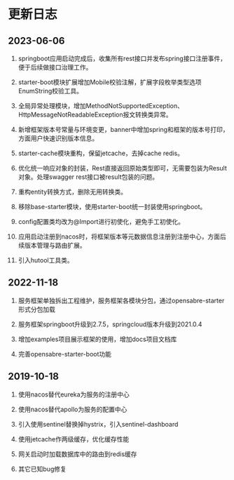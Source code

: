 # 更新日志

## **2023-06-06**

1. springboot应用启动完成后，收集所有rest接口并发布spring接口注册事件，便于后续做接口治理工作。

2. starter-boot模块扩展增加Mobile校验注解，扩展字段枚举类型选项EnumString校验工具。

3. 全局异常处理模块，增加MethodNotSupportedException、HttpMessageNotReadableException报文转换类异常。

4. 新增框架版本号常量与环境变更，banner中增加spring和框架的版本号打印，方面用户快速识别版本信息。

5. starter-cache模块重构，保留jetcache，去掉cache redis。

6. 优化统一响应对象的封装，Rest直接返回原始类型即可，无需要包装为Result对象。处理swagger rest接口被result包装的问题。

7. 重构entity转换方式，删除无用转换类。

8. 移除base-starter模块，使用starter-boot统一封装使用springboot。

9. config配置类均改为@Import进行初使化，避免手工初使化。

10. 应用启动注册到nacos时，将框架版本等元数据信息注册到注册中心，方面后续版本管理与路由扩展。

11. 引入hutool工具类。

## **2022-11-18**

1. 服务框架单独拆出工程维护，服务框架各模块分包，通过opensabre-starter形式分包加载

2. 服务框架springboot升级到2.7.5，springcloud版本升级到2021.0.4

3. 增加examples项目展示框架的使用，增加docs项目文档库

4. 完善opensabre-starter-boot功能


## **2019-10-18**

1. 使用nacos替代eureka为服务的注册中心

2. 使用nacos替代apollo为服务的配置中心

3. 引入使用sentinel替换掉hystrix，引入sentinel-dashboard

4. 使用jetcache作两级缓存，优化缓存性能

5. 网关启动时加载数据库中的路由到redis缓存

6. 其它已知bug修复